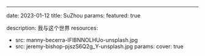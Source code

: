 
---
date: 2023-01-12
title: SuZhou
params:
  featured: true
 
description: 我与这个世界
resources:
  - src: manny-becerra-IFlBNNOLHUo-unsplash.jpg
  - src: jeremy-bishop-pjszS6Q2g_Y-unsplash.jpg
    params:
      cover: true
